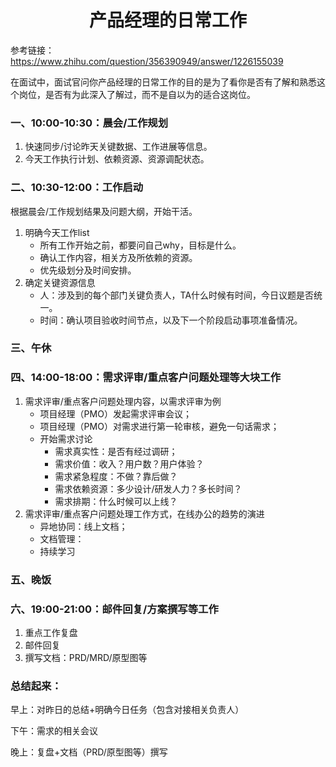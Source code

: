 <center><h1>产品经理的日常工作</h1></center>

参考链接：https://www.zhihu.com/question/356390949/answer/1226155039

在面试中，面试官问你产品经理的日常工作的目的是为了看你是否有了解和熟悉这个岗位，是否有为此深入了解过，而不是自以为的适合这岗位。

### 一、10:00-10:30：晨会/工作规划

1. 快速同步/讨论昨天关键数据、工作进展等信息。
2. 今天工作执行计划、依赖资源、资源调配状态。

### 二、10:30-12:00：工作启动

根据晨会/工作规划结果及问题大纲，开始干活。

1. 明确今天工作list
   - 所有工作开始之前，都要问自己why，目标是什么。
   - 确认工作内容，相关方及所依赖的资源。
   - 优先级划分及时间安排。
2. 确定关键资源信息
   - 人：涉及到的每个部门关键负责人，TA什么时候有时间，今日议题是否统一。
   - 时间：确认项目验收时间节点，以及下一个阶段启动事项准备情况。

### 三、午休

### 四、14:00-18:00：需求评审/重点客户问题处理等大块工作

1. 需求评审/重点客户问题处理内容，以需求评审为例
   - 项目经理（PMO）发起需求评审会议；
   - 项目经理（PMO）对需求进行第一轮审核，避免一句话需求；
   - 开始需求讨论
     - 需求真实性：是否有经过调研；
     - 需求价值：收入？用户数？用户体验？
     - 需求紧急程度：不做？靠后做？
     - 需求依赖资源：多少设计/研发人力？多长时间？
     - 需求排期：什么时候可以上线？
2. 需求评审/重点客户问题处理工作方式，在线办公的趋势的演进
   - 异地协同：线上文档；
   - 文档管理：
   - 持续学习

### 五、晚饭

### 六、19:00-21:00：邮件回复/方案撰写等工作

1. 重点工作复盘
2. 邮件回复
3. 撰写文档：PRD/MRD/原型图等



### 总结起来：

早上：对昨日的总结+明确今日任务（包含对接相关负责人）

下午：需求的相关会议

晚上：复盘+文档（PRD/原型图等）撰写